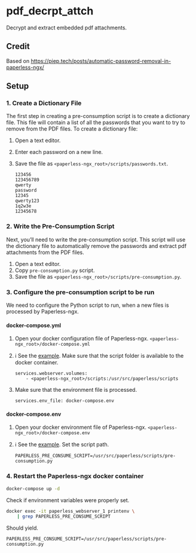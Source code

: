 # pdf_decrpt_attch
Decrypt and extract embedded pdf attachments.

## Credit
Based on https://piep.tech/posts/automatic-password-removal-in-paperless-ngx/

## Setup

### 1. Create a Dictionary File

The first step in creating a pre-consumption script is to create a dictionary file. This file will contain a list of all the passwords that you want to try to remove from the PDF files. To create a dictionary file:

1. Open a text editor.
2. Enter each password on a new line.
3. Save the file as `<paperless-ngx_root>/scripts/passwords.txt`.

    ```text
    123456
    123456789
    qwerty
    password
    12345
    qwerty123
    1q2w3e
    12345678
    ```

### 2. Write the Pre-Consumption Script

Next, you’ll need to write the pre-consumption script. This script will use the dictionary file to automatically remove the passwords and extract pdf attachments from the PDF files.

1. Open a text editor.
2. Copy `pre-consumption.py` script.
3. Save the file as `<paperless-ngx_root>/scripts/pre-consumption.py`.

### 3. Configure the pre-consumption script to be run

We need to configure the Python script to run, when a new files is processed by Paperless-ngx.

#### docker-compose.yml

1. Open your docker configuration file of Paperless-ngx. `<paperless-ngx_root>/docker-compose.yml`
2. :information_source: See the [example](docker-compose.yml). Make sure that the script folder is available to the docker container.

    ```text
    services.webserver.volumes:
        - <paperless-ngx_root>/scripts:/usr/src/paperless/scripts     
    ```

3. Make sure that the environment file is processed.

    ```text
    services.env_file: docker-compose.env
    ```

#### docker-compose.env

1. Open your docker environment file of Paperless-ngx. `<paperless-ngx_root>/docker-compose.env`
2. :information_source: See the [example](docker-compose.env). Set the script path.

    ```text
    PAPERLESS_PRE_CONSUME_SCRIPT=/usr/src/paperless/scripts/pre-consumption.py
    ```

### 4. Restart the Paperless-ngx docker container

```bash
docker-compose up -d
```

Check if environment variables were properly set.

```bash
docker exec -it paperless_webserver_1 printenv \
    | grep PAPERLESS_PRE_CONSUME_SCRIPT
```

Should yield.

```text
PAPERLESS_PRE_CONSUME_SCRIPT=/usr/src/paperless/scripts/pre-consumption.py
```
